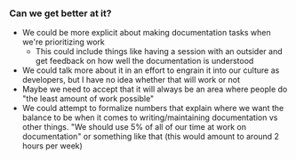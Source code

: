 ### Can we get better at it?

* We could be more explicit about making documentation tasks when we're
  prioritizing work
  * This could include things like having a session with an outsider and get
    feedback on how well the documentation is understood
* We could talk more about it in an effort to engrain it into our culture as
  developers, but I have no idea whether that will work or not
* Maybe we need to accept that it will always be an area where people do "the
  least amount of work possible"
* We could attempt to formalize numbers that explain where we want the balance
  to be when it comes to writing/maintaining documentation vs other things. "We
  should use 5% of all of our time at work on documentation" or something like
  that (this would amount to around 2 hours per week)
